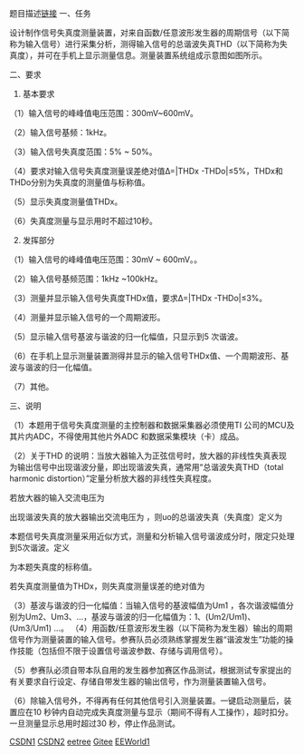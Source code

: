 题目描述[链接](https://bbs.eeworld.com.cn/thread-1190782-1-1.html)
一、任务

设计制作信号失真度测量装置，对来自函数/任意波形发生器的周期信号（以下简称为输入信号）进行采集分析，测得输入信号的总谐波失真THD（以下简称为失真度），并可在手机上显示测量信息。测量装置系统组成示意图如图所示。



二、要求

1. 基本要求

（1）输入信号的峰峰值电压范围：300mV~600mV。

（2）输入信号基频：1kHz。

（3）输入信号失真度范围：5% ~ 50%。

（4）要求对输入信号失真度测量误差绝对值Δ=|THDx -THDo|≤5%，THDx和THDo分别为失真度的测量值与标称值。

（5）显示失真度测量值THDx。

（6）失真度测量与显示用时不超过10秒。

2. 发挥部分

（1）输入信号的峰峰值电压范围：30mV ~ 600mV。。

（2）输入信号基频范围：1kHz ~100kHz。

（3）测量并显示输入信号失真度THDx值，要求Δ=|THDx -THDo|≤3%。

（4）测量并显示输入信号的一个周期波形。

（5）显示输入信号基波与谐波的归一化幅值，只显示到5 次谐波。

（6）在手机上显示测量装置测得并显示的输入信号THDx值、一个周期波形、基波与谐波的归一化幅值。

（7）其他。

三、说明

（1）本题用于信号失真度测量的主控制器和数据采集器必须使用TI 公司的MCU及其片内ADC，不得使用其他片外ADC 和数据采集模块（卡）成品。

（2）关于THD 的说明：当放大器输入为正弦信号时，放大器的非线性失真表现为输出信号中出现谐波分量，即出现谐波失真，通常用“总谐波失真THD（total harmonic distortion）”定量分析放大器的非线性失真程度。

若放大器的输入交流电压为 

  出现谐波失真的放大器输出交流电压为   ，则uo的总谐波失真（失真度）定义为


 
本题信号失真度测量采用近似方式，测量和分析输入信号谐波成分时，限定只处理到5次谐波。定义



 
为本题失真度的标称值。

若失真度测量值为THDx，则失真度测量误差的绝对值为 

 （3）基波与谐波的归一化幅值：当输入信号的基波幅值为Um1 ，各次谐波幅值分别为Um2、Um3、…，基波与谐波的归一化幅值为：1、(Um2/Um1)、(Um3/Um1) …。
（4）用函数/任意波形发生器（以下简称为发生器）输出的周期信号作为测量装置的输入信号。参赛队员必须熟练掌握发生器“谐波发生”功能的操作技能（包括但不限于设置信号谐波参数、存储与调用信号）。

（5）参赛队必须自带本队自用的发生器参加赛区作品测试，根据测试专家提出的有关要求自行设定、存储自带发生器的输出信号，作为测量装置输入信号。

（6）除输入信号外，不得再有任何其他信号引入测量装置。一键启动测量后，装置应在10 秒钟内自动完成失真度测量与显示（期间不得有人工操作），超时扣分。一旦测量显示总用时超过30 秒，停止作品测试。

 


[CSDN1](https://blog.csdn.net/Eterlove/article/details/121905771)
[CSDN2](https://blog.csdn.net/qq_51458742/article/details/126028717)
[eetree](https://www.eetree.cn/doc/detail/2320)
[Gitee](https://gitee.com/chenjjian/RNA_2021_Game_A)
[EEWorld1](https://www.eeworld.com.cn/RDesigns_detail/60721)